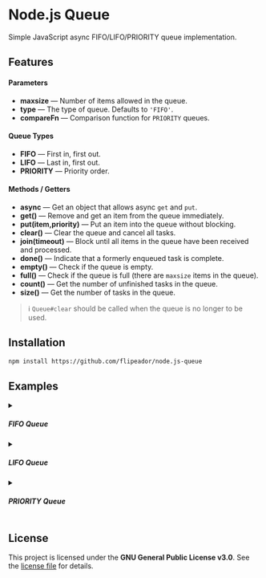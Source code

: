 # Node.js Queue

Simple JavaScript async FIFO/LIFO/PRIORITY queue implementation.

## Features

#### Parameters

- **maxsize** — Number of items allowed in the queue.
- **type** — The type of queue. Defaults to `'FIFO'`.
- **compareFn** — Comparison function for `PRIORITY` queues.

#### Queue Types

- **FIFO** — First in, first out.
- **LIFO** — Last in, first out.
- **PRIORITY** — Priority order.

#### Methods / Getters

- **async** — Get an object that allows async `get` and `put`.
- **get()** — Remove and get an item from the queue immediately.
- **put(item,priority)** — Put an item into the queue without blocking.
- **clear()** — Clear the queue and cancel all tasks.
- **join(timeout)** — Block until all items in the queue have been received and processed.
- **done()** — Indicate that a formerly enqueued task is complete.
- **empty()** — Check if the queue is empty.
- **full()** — Check if the queue is full (there are `maxsize` items in the queue).
- **count()** — Get the number of unfinished tasks in the queue.
- **size()** — Get the number of tasks in the queue.

> :information_source: `Queue#clear` should be called when the queue is no longer to be used.

## Installation

```bash
npm install https://github.com/flipeador/node.js-queue
```

## Examples

<details>
<summary><h5>FIFO Queue</h5></summary>

Retrieves least recently added entries first (first in, first out).

```js
const { setTimeout } = require('node:timers');
const { Queue } = require('@flipeador/node.js-queue');

(async () => {
    const queue = new Queue();

    queue.put('item #1');
    await queue.async.put('item #2');

    const task = queue.get();
    console.log(task.value); // item #1
    task.done();

    setTimeout(async () => {
        const task = await queue.async.get();
        console.log(task.value); // item #2
        task.done(); // *1
    }, 1000);

    await queue.join(); // *1

    setTimeout(async () => {
        const task = await queue.async.get();
        console.log(task.done()); // item #3 (*2)
    });

    await queue.put('item #3').join(); // *2

    queue.async.get(1000).catch(console.log); // throws QueueTimeout
})();
```

```shell
item #1
item #2
item #3
QueueTimeout [Error]: Promise timed out after 1000 ms
```

</details>

<details>
<summary><h5>LIFO Queue</h5></summary>

Retrieves most recently added entries first (last in, first out).

```js
const { Queue } = require('@flipeador/node.js-queue');

const queue = new Queue({ type: 'LIFO' });

queue.put('A');
queue.put('B');

for (const task of queue)
    console.log(task.done());
```

```shell
B
A
```

</details>

<details>
<summary><h5>PRIORITY Queue</h5></summary>

Retrieves tasks in priority order (default lowest first).
Option `compareFn` provides a user-defined comparison function.

```js
const { Queue } = require('@flipeador/node.js-queue');

function compareFn(prev, curr)
{
    return prev < curr; // default (lowest first)
}

(async () => {
    const queue = new Queue({
        type: 'PRIORITY',
        compareFn
    });

    queue.put('C');
    queue.put('A');
    queue.put('B');

    for (const task of queue)
        console.log(task.done());

    console.log('-'.repeat(10));

    queue.put('C', 1);
    queue.put('A', 3);
    queue.put('B', 2);

    for (const task of queue)
        console.log(task.done());
})();
```

```shell
A
B
C
----------
C
B
A
```

</details>

## License

This project is licensed under the **GNU General Public License v3.0**. See the [license file](LICENSE) for details.
